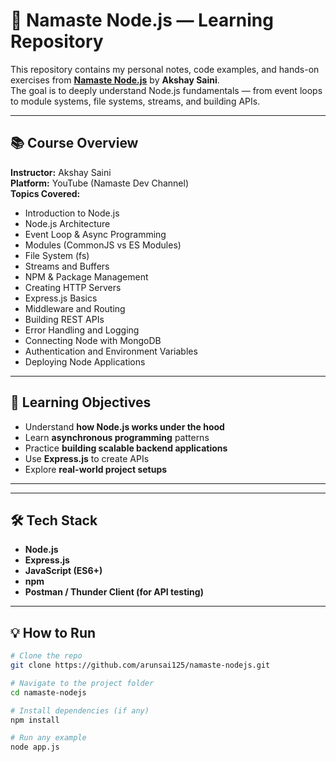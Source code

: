 # 🚀 Namaste Node.js — Learning Repository

This repository contains my personal notes, code examples, and hands-on exercises from **[Namaste Node.js](https://www.youtube.com/playlist?list=PLlasXeu85E9cQ32gLCvAvr9vNaUccPVNP)** by **Akshay Saini**.  
The goal is to deeply understand Node.js fundamentals — from event loops to module systems, file systems, streams, and building APIs.

---

## 📚 Course Overview

**Instructor:** Akshay Saini  
**Platform:** YouTube (Namaste Dev Channel)  
**Topics Covered:**
- Introduction to Node.js
- Node.js Architecture
- Event Loop & Async Programming
- Modules (CommonJS vs ES Modules)
- File System (fs)
- Streams and Buffers
- NPM & Package Management
- Creating HTTP Servers
- Express.js Basics
- Middleware and Routing
- Building REST APIs
- Error Handling and Logging
- Connecting Node with MongoDB
- Authentication and Environment Variables
- Deploying Node Applications

---

## 🧠 Learning Objectives

- Understand **how Node.js works under the hood**
- Learn **asynchronous programming** patterns
- Practice **building scalable backend applications**
- Use **Express.js** to create APIs
- Explore **real-world project setups**

---


---

## 🛠️ Tech Stack

- **Node.js**
- **Express.js**
- **JavaScript (ES6+)**
- **npm**
- **Postman / Thunder Client (for API testing)**

---

## 💡 How to Run

```bash
# Clone the repo
git clone https://github.com/arunsai125/namaste-nodejs.git

# Navigate to the project folder
cd namaste-nodejs

# Install dependencies (if any)
npm install

# Run any example
node app.js


